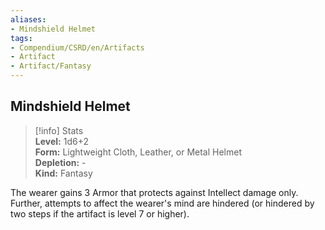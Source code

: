 ```yaml
---
aliases:
- Mindshield Helmet
tags:
- Compendium/CSRD/en/Artifacts
- Artifact
- Artifact/Fantasy
---
```


  
## Mindshield Helmet  
>[!info] Stats  
> **Level:** 1d6+2  
> **Form:** Lightweight Cloth, Leather, or Metal Helmet  
> **Depletion:** -  
> **Kind:** Fantasy
  
The wearer gains 3 Armor that protects against Intellect damage only. Further, attempts to affect the wearer's mind are hindered (or hindered by two steps if the artifact is level 7 or higher).